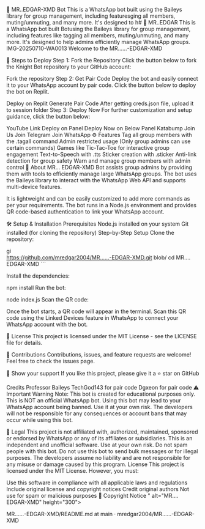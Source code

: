 🤖 MR..EDGAR-XMD Bot
This is a WhatsApp bot built using the Baileys library for group management, including featuresging all members, muting/unmuting, and many more. It's designed to h# 🤖 MR..EDGAR This is a WhatsApp bot built Botusing the Baileys library for group management, including features like tagging all members, muting/unmuting, and many more. It's designed to help admins efficiently manage WhatsApp groups. IMG-20250710-WA0013 Welcome to the MR......-EDGAR-XMD

🚀 Steps to Deploy
Step 1: Fork the Repository
Click the button below to fork the Knight Bot repository to your GitHub account:

Fork the repository
Step 2: Get Pair Code
Deploy the bot and easily connect it to your WhatsApp account by pair code. Click the button below to deploy the bot on Replit.

Deploy on Replit
Generate Pair Code
After getting creds.json file, upload it to session folder
Step 3: Deploy Now
For further customization and setup guidance, click the button below:

YouTube Link Deploy on Panel
Deploy Now on Below Panel
Katabump
Join Us
Join Telegram Join WhatsApp
⚙️ Features
Tag all group members with the .tagall command
Admin restricted usage (Only group admins can use certain commands)
Games like Tic-Tac-Toe for interactive group engagement
Text-to-Speech with .tts
Sticker creation with .sticker
Anti-link detection for group safety
Warn and manage group members with admin control
📖 About
MR... EDGAR-XMD Bot assists group admins by providing them with tools to efficiently manage large WhatsApp groups. The bot uses the Baileys library to interact with the WhatsApp Web API and supports multi-device features.

It is lightweight and can be easily customized to add more commands as per your requirements. The bot runs in a Node.js environment and provides QR code-based authentication to link your WhatsApp account.

🛠️ Setup & Installation
Prerequisites
Node.js installed on your system
Git installed (for cloning the repository)
Step-by-Step Setup
Clone the repository:

gi  
https://github.com/mredgar2004/MR......-EDGAR-XMD.git blob/ cd MR.... EDGAR-XMD ```

Install the dependencies:

npm install
Run the bot:

node index.js
Scan the QR code:

Once the bot starts, a QR code will appear in the terminal. Scan this QR code using the Linked Devices feature in WhatsApp to connect your WhatsApp account with the bot.

📄 License
This project is licensed under the MIT License - see the LICENSE file for details.

🙌 Contributions
Contributions, issues, and feature requests are welcome! Feel free to check the issues page.

🌟 Show your support
If you like this project, please give it a ⭐️ star on GitHub

Credits
Professor
Baileys
TechGod143 for pair code
Dgxeon for pair code
⚠️ Important Warning
Note: This bot is created for educational purposes only. This is NOT an official WhatsApp bot. Using this bot may lead to your WhatsApp account being banned. Use it at your own risk. The developers will not be responsible for any consequences or account bans that may occur while using this bot.

📝 Legal
This project is not affiliated with, authorized, maintained, sponsored or endorsed by WhatsApp or any of its affiliates or subsidiaries.
This is an independent and unofficial software. Use at your own risk.
Do not spam people with this bot.
Do not use this bot to send bulk messages or for illegal purposes.
The developers assume no liability and are not responsible for any misuse or damage caused by this program.
License
This project is licensed under the MIT License. However, you must:

Use this software in compliance with all applicable laws and regulations
Include original license and copyright notices
Credit original authors
Not use for spam or malicious purposes
📜 Copyright Notice
" alt="MR.... EDGAR-XMD" height="300">

MR......-EDGAR-XMD/README.md at main · mredgar2004/MR......-EDGAR-XMD
